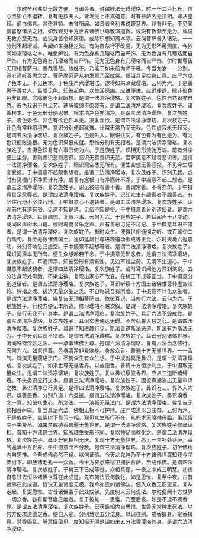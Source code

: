 <!-- { "loadSidebar": true } -->
　　尔时舍利弗以无数方便。与诸会者。说微妙法无碍璎珞。时一千二百比丘。信心坚固立不退转。复有无数天人。皆发无上正真道意。时有菩萨名无顶相。即从座起。前白佛言。甚奇甚特。未曾所闻。如贤者舍利弗说智慧界。非有非无。不见爱憎喜怒诸法之相。如我观见十方世界诸佛世尊敷演道教。或说有教渐至无为。或说无教亦至无为。或说身苦令知厌患。或除识想知离本际。云何菩萨普入诸法。一一分别不起增减。今闻如来身相之法。有为自尔行不改易。无为无形不可测度。今欲闻如来璎珞之本。唯愿解说。有为色身有几璎珞而自严饰。无为色身有几璎珞而自严饰。有为无色身有几璎珞而自严饰。无为无色身有几璎珞而自严饰。尔时世尊告无顶相菩萨曰。善哉善哉。族姓子。乃能于如来前为师子吼。今当为汝一一分别。谛听谛听善思念之。菩萨摩诃萨从初发意乃至成佛。恒当具足捡身口意。庄严六度了色本无。不见色本。于色庄严六璎珞法。逮得如来深藏璎珞。云何为六。于是善男子善女人。若眼见色。知彼起色。众生淫怒痴。应进便进。应退便退。眼非彼色色非即眼。念除彼色不起眼想。是谓一法清净璎珞。复次族姓子。色性自然识亦自然。彼色我识不兴尘劳。速解彼缚不染我有。是谓二法清净璎珞。复次族姓子。诸善根本。于色无形分别思惟。根本清净色亦清净。是谓三法清净璎珞。复次族姓子。着色染欲。非色有欲色性本无。况复淫欲。是谓四法清净璎珞。复次族姓子。计色有常非眼境界。意识分别便起犹豫。计常无常乃至无我。色性虚寂永无起灭。是谓五法清净璎珞。复次族姓子。色是外入。眼识往受。有色有为有色无为。有为色识便败道根。无为色识果报成就。思惟分别有无相者。是谓六法清净璎珞。复次族姓子。自摄色识复有六事云何为六。于是族姓子。识相无形流驰万端。前有外尘便生尘劳。善则善识恶则恶识。恶识无善善识无恶。菩萨摄意不起善恶识者。是谓一法清净璎珞。复次族姓子。眼识观空悉无所有。便生空想无善恶报。不见今生后复受报。于中摄意不起颠倒想者。是谓二法清净璎珞。复次族姓子。识别无我。或时有见根门不净而计有净。或复有念根门有净而计不净。于中摄意不起二想者。是谓三法清净璎珞。复次族姓子。识见彼恚有善不善。善谓常善。不善亦尔。于中摄意具足忍辱者。是谓四法清净璎珞。复次族姓子。识知众生有趣善者不趣善者。有坚住行地不坚住行地。于中摄意心不退转者。是谓五法清净璎珞。复次族姓子。识观前色有道有俗。见道不知是道。见俗不知是俗。于中摄意善分别道俗者。是谓六法清净璎珞。耳识趣想。复有六事。云何为六。于是族姓子。若耳闻声十八变动。或闻风声树木山崩。或时鸟兽音乐之声。声有善恶可记不可记。于中摄意耳识不错者。是谓一法清净璎珞。复次族姓子。有时众生。便得世俗通彻之听。或百踰旬二百踰旬。复至无数诸佛国土。犹如猛雄世尊进趣道场欲成等正觉。尔时天地六返震动。分别音响悉归虚空。于中摄意不起想著者。是谓二法清净璎珞。复次族姓子。耳识闻声本无所有。便生众想起若干念。于中摄意无邪念者。是谓三法清净璎珞。复次族姓子。耳通清净。知彼受形有清有浊。见浊不起尘劳。见清不生道心。于中摄意不起彼我者。是谓四法清净璎珞。复次族姓子。或时耳识闻他方异刹演说。五分法身现处母胎。不染尘欲。复现出家心不改变。在树王下成等正觉。于中摄意分别道俗者。是谓五法清净璎珞。复次族姓子。耳识听察十方国土诸佛世尊转虚空法轮。弹指之顷。拔济无量众生之类。不自称说吾有所度。于中摄意不计化众生者。是谓六法清净璎珞。佛复告无顶相菩萨曰。依彼耳识。当修行六法。云何为六。于是族姓子。行权方便记本所造。修习璎珞不越次叙。是谓一法清净璎珞。复次族姓子。猗行无我不计身本。是谓二法清净璎珞。复次族姓子。具足六法不毁戒性。是谓三法清净璎珞。复次族姓子。耳识玄鉴通达无碍。不舍弘誓大慈之心。是谓四法清净璎珞。复次族姓子。耳识了知进趣行步。斯法善道斯法恶道。斯法有为斯法无为。于中分别耳识不错者。是谓五法清净璎珞。复次族姓子。耳识分别诸佛世界。听闻殊特深妙之法。一一承事诸佛世尊。是谓六法清净璎珞。复有六法当念修行。云何为六。如来世尊。色身清净非爱欲身。身放众香。普遍十方无量世界。一一香气。皆演无量璎珞法门。不猗众生有众生想。于中成就具足鼻识。是谓一法清净璎珞。复次族姓子。如来世尊无量香界。以戒德香。普周十方恒沙刹土。于中摄取无量众生。是谓二法清净璎珞。复次族姓子。复以鼻识察彼香界。应从三道断诸缚着。不失鼻识应行之本。是谓三法清净璎珞。复次族姓子。因彼鼻通演出无量审谛之教。鼻识清净众行具足。是谓四法清净璎珞。复次族姓子。鼻识有三。界外入内识。嗅善恶香。分别八道十六圣迹。是谓五法清净璎珞。复次族姓子。鼻识嗅香一念一意。知彼众生心。所念法。一一演畅无量法门。是谓六法清净璎珞。佛复告无顶相菩萨曰。复当具足六法。佛相无相不可护持。庄严成道以自庄饰。云何为六。于是族姓子。坐佛树下修习一相。观见众生所行不在。从兜术天降神母胎。虽现俗变不失贤圣。如来禁戒德香普遍无量世界。是谓一法清净璎珞。复次族姓子修鼻识相。普知十方诸佛世界。知所趣生受形不同。复以神足而教化之。是谓二法清净璎珞。复次族姓子。鼻识分别相相无厌。复观十方无量世界。悉见一生补处菩萨。香气遍满十方世界。于中摄意而不分散。是谓三法清净璎珞。复次族姓子。初坐佛树内自思惟。今吾成佛必然不疑。以何证验。令天龙鬼神乃至十方诸佛世尊知我今坐佛树下。即放诸毛孔一一众香。令十方界悉来宿卫拥护菩萨。至成作佛。是谓四法清净璎珞。复次族姓子。于树王下已成等觉。众相具足。一夜之中成三明慧。初夜自念过去恒沙诸佛世尊在此成道。先布何法云何教化。如是思惟。复至中夜。古昔诸佛在此成道。皆说无量诸度无极。我今亦应如诸佛法。便入众香无形定意。复从定起。复更思惟。古昔诸佛虽于此处成佛。先度何人云何说法。尔时便闻十方世界一切众香。各有斯音度应度者。复于彼处一一思惟。乃至后夜。如是不退不阙香界。是谓五法清净璎珞。复次族姓子。已获鼻相内自思惟。世香无常种生死法。以何方便求道德之香。便自入定。分别慧定五分法身。以识往别。戒香摄身。定香摄意。慧香摄乱。解慧摄倒见。度知摄无明是谓如来五分法香璎珞其身。是谓六法清净璎珞。
